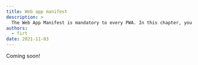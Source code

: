 ```yaml
---
title: Web app manifest
description: >
  The Web App Manifest is mandatory to every PWA. In this chapter, you will see all the meta data that can be set to define how your app will work.
authors:
  - firt
date: 2021-11-03
---
```


Coming soon!

